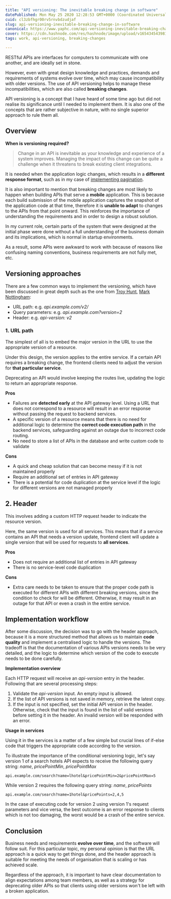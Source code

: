 ```yaml
---
title: "API versioning: The inevitable breaking change in software"
datePublished: Mon May 25 2020 12:28:53 GMT+0000 (Coordinated Universal Time)
cuid: cl3zbfhgr00rv5rnvbdzudjaf
slug: api-versioning-inevitable-breaking-change-in-software
canonical: https://www.yaphc.com/api-versioning-inevitable-breaking-change-in-software
cover: https://cdn.hashnode.com/res/hashnode/image/upload/v1654345439811/E_DJayXqQ.jpeg
tags: work, api-versioning, breaking-changes

---
```


RESTful APIs are interfaces for computers to communicate with one another, and are ideally set in stone. 

However, even with great design knowledge and practices, demands and requirements of systems evolve over time, which may cause incompatibility with older versions. The use of API versioning helps to manage these incompatibilities, which are also called **breaking changes**.

API versioning is a concept that I have heard of some time ago but did not realise its significance until I needed to implement them. It is also one of the concepts that are rather subjective in nature, with no single superior approach to rule them all.

## Overview

**When is versioning required?**

> Change in an API is inevitable as your knowledge and experience of a system improves. Managing the impact of this change can be quite a challenge when it threatens to break existing client integrations.

It is needed when the application logic changes, which results in a **different response format**, such as in my case of [implementing pagination](https://www.yaphc.com/pagination-deceptively-simple-task).

It is also important to mention that breaking changes are most likely to happen when building APIs that serve a **mobile** application. This is because each build submission of the mobile application captures the snapshot of the application code at that time, therefore it is **unable to adapt** to changes to the APIs from that point onward. This reinforces the importance of understanding the requirements and in order to design a robust solution.

In my current role, certain parts of the system that were designed at the initial phase were done without a full understanding of the business domain and its implications, which is normal in startup environments.

As a result, some APIs were awkward to work with because of reasons like confusing naming conventions, business requirements are not fully met, etc.

## Versioning approaches

There are a few common ways to implement the versioning, which have been discussed in great depth such as the one from [Troy Hunt](https://www.troyhunt.com/your-api-versioning-is-wrong-which-is/), [Mark Nottingham](https://www.mnot.net/blog/2012/12/04/api-evolution):

-   URL path: e.g. _api.example.com/v2/_
-   Query parameters: e.g. _api.example.com?version=2_
-   Header: e.g. _api-version: v2_

### 1. URL path

The simplest of all is to embed the major version in the URL to use the appropriate version of a resource.

Under this design, the version applies to the entire service. If a certain API requires a breaking change, the frontend clients need to adjust the version for **that particular service**.

Deprecating an API would involve keeping the routes live, updating the logic to return an appropriate response.

**Pros**

-   Failures are **detected early** at the API gateway level. Using a URL that does not correspond to a resource will result in an error response without passing the request to backend services.
-   A specific version of a resource means that there is no need for additional logic to determine the **correct code execution path** in the backend services, safeguarding against an outage due to incorrect code routing.
-   No need to store a list of APIs in the database and write custom code to validate

**Cons**

-   A quick and cheap solution that can become messy if it is not maintained properly
-   Require an additional set of entries in API gateway
-   There is a potential for code duplication at the service level if the logic for different versions are not managed properly

## 2. Header

This involves adding a custom HTTP request header to indicate the resource version.

Here, the same version is used for all services. This means that if a service contains an API that needs a version update, frontend client will update a single version that will be used for requests to **all services**.

**Pros**

-   Does not require an additional list of entries in API gateway
-   There is no service-level code duplication

**Cons**

-   Extra care needs to be taken to ensure that the proper code path is executed for different APIs with different breaking versions, since the condition to check for will be different. Otherwise, it may result in an outage for that API or even a crash in the entire service.

## Implementation workflow

After some discussion, the decision was to go with the header approach, because it is a more structured method that allows us to maintain **code quality** and implement a centralised logic to handle the versions. The tradeoff is that the documentation of various APIs versions needs to be very detailed, and the logic to determine which version of the code to execute needs to be done carefully.

**Implementation overview**

Each HTTP request will receive an _api-version_ entry in the header. Following that are several processing steps:

1.  Validate the _api-version_ input. An empty input is allowed.
2.  If the list of API versions is not saved in memory, retrieve the latest copy.
3.  If the input is not specified, set the initial API version in the header. Otherwise, check that the input is found in the list of valid versions before setting it in the header. An invalid version will be responded with an error.

**Usage in services**

Using it in the services is a matter of a few simple but crucial lines of if-else code that triggers the appropriate code according to the version.

To illustrate the importance of the conditional versioning logic, let's say version 1 of a search hotels API expects to receive the following query string: _name_, _pricePointMin_, _pricePointMax_

`api.example.com/search?name=lhotel&pricePointMin=2&pricePointMax=5`

While version 2 requires the following query string: _name_, _pricePoints_

`api.example.com/search?name=1hotel&pricePoints=2,4,5`

In the case of executing code for version 2 using version 1's request parameters and vice versa, the best outcome is an error response to clients which is not too damaging, the worst would be a crash of the entire service.

## Conclusion

Business needs and requirements **evolve over time**, and the software will follow suit. For this particular topic, my personal opinion is that the URL approach is a quick way to get things done, and the header approach is suitable for meeting the needs of organisation that is scaling or has achieved scale.

Regardless of the approach, it is important to have clear documentation to align expectations among team members, as well as a strategy for deprecating older APIs so that clients using older versions won't be left with a broken application.